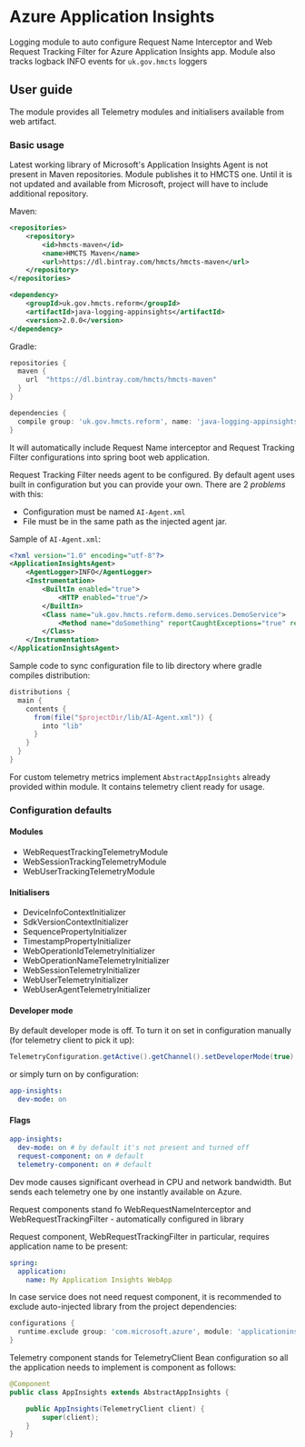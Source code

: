 # Azure Application Insights

Logging module to auto configure Request Name Interceptor and Web Request Tracking Filter for Azure Application Insights app. Module also tracks logback INFO events for `uk.gov.hmcts` loggers

## User guide

The module provides all Telemetry modules and initialisers available from web artifact.

### Basic usage

Latest working library of Microsoft's Application Insights Agent is not present in Maven repositories. Module publishes it to HMCTS one. Until it is not updated and available from Microsoft, project will have to include additional repository.

Maven:

```xml
<repositories>
    <repository>
        <id>hmcts-maven</id>
        <name>HMCTS Maven</name>
        <url>https://dl.bintray.com/hmcts/hmcts-maven</url>
    </repository>
</repositories>

<dependency>
    <groupId>uk.gov.hmcts.reform</groupId>
    <artifactId>java-logging-appinsights</artifactId>
    <version>2.0.0</version>
</dependency>
```

Gradle:

```groovy
repositories {
  maven {
    url  "https://dl.bintray.com/hmcts/hmcts-maven"
  }
}

dependencies {
  compile group: 'uk.gov.hmcts.reform', name: 'java-logging-appinsights', version: '2.0.0'
}
```

It will automatically include Request Name interceptor and Request Tracking Filter configurations into spring boot web application.

Request Tracking Filter needs agent to be configured. By default agent uses built in configuration but you can provide your own. There are 2 _problems_ with this:

- Configuration must be named `AI-Agent.xml`
- File must be in the same path as the injected agent jar.

Sample of `AI-Agent.xml`:

```xml
<?xml version="1.0" encoding="utf-8"?>
<ApplicationInsightsAgent>
    <AgentLogger>INFO</AgentLogger>
    <Instrumentation>
        <BuiltIn enabled="true">
            <HTTP enabled="true"/>
        </BuiltIn>
        <Class name="uk.gov.hmcts.reform.demo.services.DemoService">
            <Method name="doSomething" reportCaughtExceptions="true" reportExecutionTime="true"/>
        </Class>
    </Instrumentation>
</ApplicationInsightsAgent>
```

Sample code to sync configuration file to lib directory where gradle compiles distribution:

```groovy
distributions {
  main {
    contents {
      from(file("$projectDir/lib/AI-Agent.xml")) {
        into "lib"
      }
    }
  }
}
```

For custom telemetry metrics implement `AbstractAppInsights` already provided within module. It contains telemetry client ready for usage.

### Configuration defaults

#### Modules

- WebRequestTrackingTelemetryModule
- WebSessionTrackingTelemetryModule
- WebUserTrackingTelemetryModule

#### Initialisers

- DeviceInfoContextInitializer
- SdkVersionContextInitializer
- SequencePropertyInitializer
- TimestampPropertyInitializer
- WebOperationIdTelemetryInitializer
- WebOperationNameTelemetryInitializer
- WebSessionTelemetryInitializer
- WebUserTelemetryInitializer
- WebUserAgentTelemetryInitializer

#### Developer mode

By default developer mode is off. To turn it on set in configuration manually (for telemetry client to pick it up):

```java
TelemetryConfiguration.getActive().getChannel().setDeveloperMode(true);
```

or simply turn on by configuration:

```yaml
app-insights:
  dev-mode: on
```

#### Flags

```yaml
app-insights:
  dev-mode: on # by default it's not present and turned off
  request-component: on # default
  telemetry-component: on # default
```

Dev mode causes significant overhead in CPU and network bandwidth. But sends each telemetry one by one instantly available on Azure.

Request components stand fo WebRequestNameInterceptor and WebRequestTrackingFilter - automatically configured in library

Request component, WebRequestTrackingFilter in particular, requires application name to be present:

```yaml
spring:
  application:
    name: My Application Insights WebApp
```

In case service does not need request component, it is recommended to exclude auto-injected library from the project dependencies:

```groovy
configurations {
  runtime.exclude group: 'com.microsoft.azure', module: 'applicationinsights-agent'
}
```

Telemetry component stands for TelemetryClient Bean configuration so all the application needs to implement is component as follows:

```java
@Component
public class AppInsights extends AbstractAppInsights {

    public AppInsights(TelemetryClient client) {
        super(client);
    }
}
```
